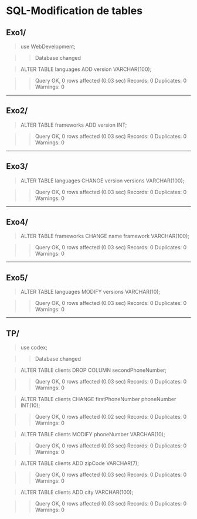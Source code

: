 # SQL-Modification de tables


## Exo1/

> use WebDevelopment;

>> Database changed

> ALTER TABLE languages ADD version VARCHAR(100);

>> Query OK, 0 rows affected (0.03 sec)
>> Records: 0  Duplicates: 0  Warnings: 0

****

## Exo2/

> ALTER TABLE frameworks ADD version INT;

>> Query OK, 0 rows affected (0.03 sec)
>> Records: 0  Duplicates: 0  Warnings: 0

****

## Exo3/

> ALTER TABLE languages CHANGE version versions VARCHAR(100);

>> Query OK, 0 rows affected (0.03 sec)
>> Records: 0  Duplicates: 0  Warnings: 0

****

## Exo4/

> ALTER TABLE frameworks CHANGE name framework VARCHAR(100);

>> Query OK, 0 rows affected (0.03 sec)
>> Records: 0  Duplicates: 0  Warnings: 0

****

## Exo5/

> ALTER TABLE languages MODIFY versions VARCHAR(10);

>> Query OK, 0 rows affected (0.03 sec)
>> Records: 0  Duplicates: 0  Warnings: 0

****

## TP/

> use codex;

>> Database changed

> ALTER TABLE clients DROP COLUMN secondPhoneNumber;

>> Query OK, 0 rows affected (0.03 sec)
>> Records: 0  Duplicates: 0  Warnings: 0

> ALTER TABLE clients CHANGE firstPhoneNumber phoneNumber INT(10);

>> Query OK, 0 rows affected (0.02 sec)
>> Records: 0  Duplicates: 0  Warnings: 0

> ALTER TABLE clients MODIFY phoneNumber VARCHAR(10);

>> Query OK, 0 rows affected (0.03 sec)
>> Records: 0  Duplicates: 0  Warnings: 0

> ALTER TABLE clients ADD zipCode VARCHAR(7);

>> Query OK, 0 rows affected (0.03 sec)
>> Records: 0  Duplicates: 0  Warnings: 0

> ALTER TABLE clients ADD city VARCHAR(100);
 
>> Query OK, 0 rows affected (0.03 sec)
>> Records: 0  Duplicates: 0  Warnings: 0
